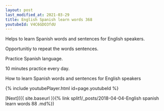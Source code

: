 ```yaml
---
layout: post
last_modified_at: 2021-03-29
title: English Spanish learn words 368 
youtubeId: V4C6GDO3fdU
---
```

 
 
Helps to learn Spanish words and sentences for English speakers.

Opportunitiy to repeat the words sentences. 

Practice Spanish language. 
 
10 minutes practice every day. 
 
How to learn Spanish words and sentences for English speakers 
 
{% include youtubePlayer.html id=page.youtubeId %}
 
 
[Next]({{ site.baseurl }}{% link  split1/_posts/2018-04-04-English spanish learn words 88 .md%})
 
